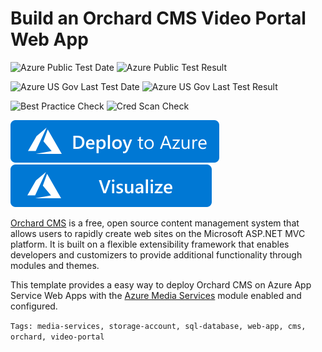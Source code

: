 # Build an Orchard CMS Video Portal Web App

![Azure Public Test Date](https://azurequickstartsservice.blob.core.windows.net/badges/orchard-cms-video-portal/PublicLastTestDate.svg)
![Azure Public Test Result](https://azurequickstartsservice.blob.core.windows.net/badges/orchard-cms-video-portal/PublicDeployment.svg)

![Azure US Gov Last Test Date](https://azurequickstartsservice.blob.core.windows.net/badges/orchard-cms-video-portal/FairfaxLastTestDate.svg)
![Azure US Gov Last Test Result](https://azurequickstartsservice.blob.core.windows.net/badges/orchard-cms-video-portal/FairfaxDeployment.svg)

![Best Practice Check](https://azurequickstartsservice.blob.core.windows.net/badges/orchard-cms-video-portal/BestPracticeResult.svg)
![Cred Scan Check](https://azurequickstartsservice.blob.core.windows.net/badges/orchard-cms-video-portal/CredScanResult.svg)

[![Deploy To Azure](https://raw.githubusercontent.com/Azure/azure-quickstart-templates/master/1-CONTRIBUTION-GUIDE/images/deploytoazure.svg?sanitize=true)](https://portal.azure.com/#create/Microsoft.Template/uri/https%3A%2F%2Fraw.githubusercontent.com%2FAzure%2Fazure-quickstart-templates%2Fmaster%2Forchard-cms-video-portal%2Fazuredeploy.json)  [![Visualize](https://raw.githubusercontent.com/Azure/azure-quickstart-templates/master/1-CONTRIBUTION-GUIDE/images/visualizebutton.svg?sanitize=true)](http://armviz.io/#/?load=https%3A%2F%2Fraw.githubusercontent.com%2FAzure%2Fazure-quickstart-templates%2Fmaster%2Forchard-cms-video-portal%2Fazuredeploy.json)
  

  

[Orchard CMS](http://www.orchardproject.net/) is a free, open source content management system that allows users to rapidly create web sites on the Microsoft ASP.NET MVC platform. It is built on a flexible extensibility framework that enables developers and customizers to provide additional functionality through modules and themes.

This template provides a easy way to deploy Orchard CMS on Azure App Service Web Apps with the [Azure Media Services](https://azure.microsoft.com/services/media-services/) module enabled and configured.

`Tags: media-services, storage-account, sql-database, web-app, cms, orchard, video-portal`


